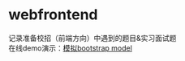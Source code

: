 # webfrontend
记录准备校招（前端方向）中遇到的题目&amp;实习面试题  
在线demo演示：[模拟bootstrap model](https://doubledream.github.io/webfrontend/model/)
